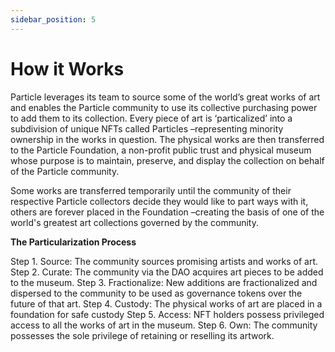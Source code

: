 ```yaml
---
sidebar_position: 5
---
```


# How it Works

Particle leverages its team to source some of the world’s great works of art and enables the Particle community to use its collective purchasing power to add them to its collection. Every piece of art is ‘particalized’ into a subdivision of unique NFTs called Particles –representing minority ownership in the works in question. The physical works are then transferred to the Particle Foundation, a non-profit public trust and physical museum whose purpose is to maintain, preserve, and display the collection on behalf of the Particle community. 

Some works are transferred temporarily until the community of their respective Particle collectors decide they would like to part ways with it, others are forever placed in the Foundation –creating the basis of one of the world's greatest art collections governed by the community.

**The Particularization Process**

Step 1. Source: The community sources promising artists and works of art.
Step 2. Curate: The community via the DAO acquires art pieces to be added to the museum.
Step 3. Fractionalize: New additions are fractionalized and dispersed to the community to be used as governance tokens over the future of that art.
Step 4. Custody: The physical works of art are placed in a foundation for safe custody
Step 5. Access: NFT holders possess privileged access to all the works of art in the museum.
Step 6. Own: The community possesses the sole privilege of retaining or reselling its artwork.
